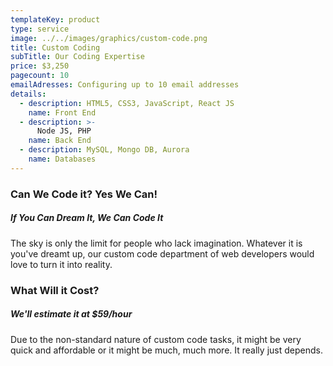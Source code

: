 ```yaml
---
templateKey: product
type: service
image: ../../images/graphics/custom-code.png
title: Custom Coding
subTitle: Our Coding Expertise
price: $3,250
pagecount: 10
emailAdresses: Configuring up to 10 email addresses
details:
  - description: HTML5, CSS3, JavaScript, React JS
    name: Front End
  - description: >-
      Node JS, PHP
    name: Back End
  - description: MySQL, Mongo DB, Aurora
    name: Databases
---
```

### Can We Code it? Yes We Can!
##### If You Can Dream It, We Can Code It
The sky is only the limit for people who lack imagination. Whatever it is you've dreamt up, our custom code department of web developers would love to turn it into reality.
 
### What Will it Cost?
##### We'll estimate it at $59/hour
 Due to the non-standard nature of custom code tasks, it might be very quick and affordable or it might be much, much more. It really just depends.
